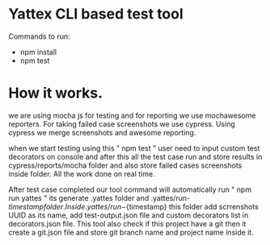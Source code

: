 # Yattex CLI based test tool

Commands to run:

* npm install
* npm test

# How it works.

we are using mocha js for testing and for reporting we use mochawesome reporters. For taking failed case screenshots we use cypress. Using cypress we merge screenshots and awesome reporting. 

when we start testing using this " npm test " user need to input custom test decorators on console and after this all the test case run and store results in cypress/reports/mocha folder and also store failed cases screenshots inside folder. All the work done on real time. 


After test case completed our tool command will automatically run " npm run yattes " its generate .yattes folder and .yattes/run-${timestamp} folder. Inside  .yattes/run-${timestamp} this folder add scrrenshots UUID as its name, add test-output.json file and custom decorators list in decorators.json file. This tool also check if this project have a git then it create a git.json file and store git branch name and project name inside it. 

